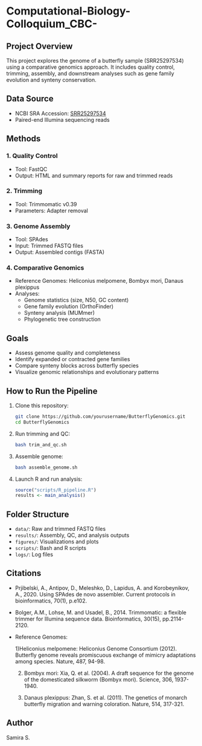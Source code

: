 # Computational-Biology-Colloquium_CBC-
## Project Overview
This project explores the genome of a butterfly sample (SRR25297534) using a comparative genomics approach. It includes quality control, trimming, assembly, and downstream analyses such as gene family evolution and synteny conservation.

## Data Source
- NCBI SRA Accession: [SRR25297534](https://www.ncbi.nlm.nih.gov/sra/?term=SRR25297534)
- Paired-end Illumina sequencing reads

## Methods
### 1. Quality Control
- Tool: FastQC
- Output: HTML and summary reports for raw and trimmed reads

### 2. Trimming
- Tool: Trimmomatic v0.39
- Parameters: Adapter removal

### 3. Genome Assembly
- Tool: SPAdes
- Input: Trimmed FASTQ files
- Output: Assembled contigs (FASTA)

### 4. Comparative Genomics
- Reference Genomes: Heliconius melpomene, Bombyx mori, Danaus plexippus
- Analyses:
  - Genome statistics (size, N50, GC content)
  - Gene family evolution (OrthoFinder)
  - Synteny analysis (MUMmer)
  - Phylogenetic tree construction

## Goals
- Assess genome quality and completeness
- Identify expanded or contracted gene families
- Compare synteny blocks across butterfly species
- Visualize genomic relationships and evolutionary patterns

## How to Run the Pipeline
1. Clone this repository:
   ```bash
   git clone https://github.com/yourusername/ButterflyGenomics.git
   cd ButterflyGenomics
   ```
2. Run trimming and QC:
   ```bash
   bash trim_and_qc.sh
   ```
3. Assemble genome:
   ```bash
   bash assemble_genome.sh
   ```
4. Launch R and run analysis:
   ```r
   source("scripts/R_pipeline.R")
   results <- main_analysis()
   ```

## Folder Structure
- `data/`: Raw and trimmed FASTQ files
- `results/`: Assembly, QC, and analysis outputs
- `figures/`: Visualizations and plots
- `scripts/`: Bash and R scripts
- `logs/`: Log files

## Citations
- Prjibelski, A., Antipov, D., Meleshko, D., Lapidus, A. and Korobeynikov, A., 2020. Using SPAdes de novo assembler. Current protocols in bioinformatics, 70(1), p.e102.
- Bolger, A.M., Lohse, M. and Usadel, B., 2014. Trimmomatic: a flexible trimmer for Illumina sequence data. Bioinformatics, 30(15), pp.2114-2120.
- Reference Genomes:

  1)Heliconius melpomene: Heliconius Genome Consortium (2012). Butterfly genome reveals promiscuous exchange of mimicry adaptations among species. Nature, 487, 94-98.

  2) Bombyx mori: Xia, Q. et al. (2004). A draft sequence for the genome of the domesticated silkworm (Bombyx mori). Science, 306, 1937-1940.

  3) Danaus plexippus: Zhan, S. et al. (2011). The genetics of monarch butterfly migration and warning coloration. Nature, 514, 317-321.
## Author
Samira S.

